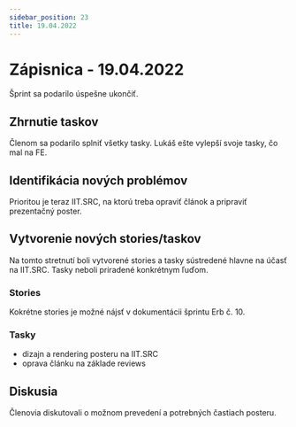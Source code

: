 ```yaml
---
sidebar_position: 23
title: 19.04.2022
---
```



# Zápisnica - 19.04.2022

Šprint sa podarilo úspešne ukončiť. 

## Zhrnutie taskov

Členom sa podarilo splniť všetky tasky. Lukáš ešte vylepší svoje tasky, čo mal na FE. 

## Identifikácia nových problémov

Prioritou je teraz IIT.SRC, na ktorú treba opraviť článok a pripraviť prezentačný poster. 

## Vytvorenie nových stories/taskov

Na tomto stretnutí boli vytvorené stories a tasky sústredené hlavne na účasť na IIT.SRC. Tasky neboli priradené konkrétnym ľuďom.

### Stories

Kokrétne stories je možné nájsť v dokumentácii šprintu Erb č. 10.

### Tasky

- dizajn a rendering posteru na IIT.SRC
- oprava článku na základe reviews

## Diskusia

Členovia diskutovali o možnom prevedení a potrebných častiach posteru.
